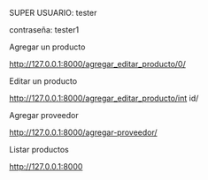 SUPER USUARIO: tester

contraseña: tester1

Agregar un producto

http://127.0.0.1:8000/agregar_editar_producto/0/

Editar un producto

http://127.0.0.1:8000/agregar_editar_producto/int id/

Agregar proveedor 

http://127.0.0.1:8000/agregar-proveedor/

Listar productos 

http://127.0.0.1:8000
